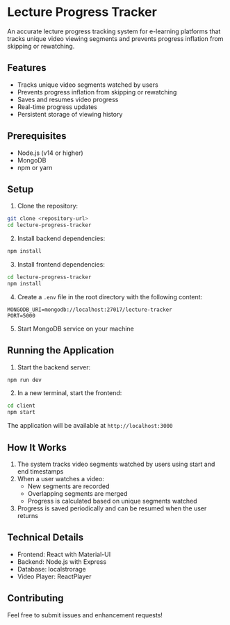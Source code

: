 # Lecture Progress Tracker

An accurate lecture progress tracking system for e-learning platforms that tracks unique video viewing segments and prevents progress inflation from skipping or rewatching.

## Features

- Tracks unique video segments watched by users
- Prevents progress inflation from skipping or rewatching
- Saves and resumes video progress
- Real-time progress updates
- Persistent storage of viewing history

## Prerequisites

- Node.js (v14 or higher)
- MongoDB
- npm or yarn

## Setup

1. Clone the repository:
```bash
git clone <repository-url>
cd lecture-progress-tracker
```

2. Install backend dependencies:
```bash
npm install
```

3. Install frontend dependencies:
```bash
cd lecture-progress-tracker
npm install
```

4. Create a `.env` file in the root directory with the following content:
```
MONGODB_URI=mongodb://localhost:27017/lecture-tracker
PORT=5000
```

5. Start MongoDB service on your machine

## Running the Application

1. Start the backend server:
```bash
npm run dev
```

2. In a new terminal, start the frontend:
```bash
cd client
npm start
```

The application will be available at `http://localhost:3000`

## How It Works

1. The system tracks video segments watched by users using start and end timestamps
2. When a user watches a video:
   - New segments are recorded
   - Overlapping segments are merged
   - Progress is calculated based on unique segments watched
3. Progress is saved periodically and can be resumed when the user returns

## Technical Details

- Frontend: React with Material-UI
- Backend: Node.js with Express
- Database: localstrorage
- Video Player: ReactPlayer

## Contributing

Feel free to submit issues and enhancement requests!
